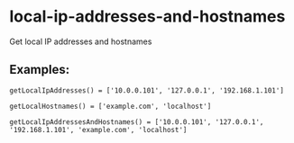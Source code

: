 # local-ip-addresses-and-hostnames
Get local IP addresses and hostnames

## Examples:
```getLocalIpAddresses() = ['10.0.0.101', '127.0.0.1', '192.168.1.101']```

```getLocalHostnames() = ['example.com', 'localhost']```

```getLocalIpAddressesAndHostnames() = ['10.0.0.101', '127.0.0.1', '192.168.1.101', 'example.com', 'localhost']```
